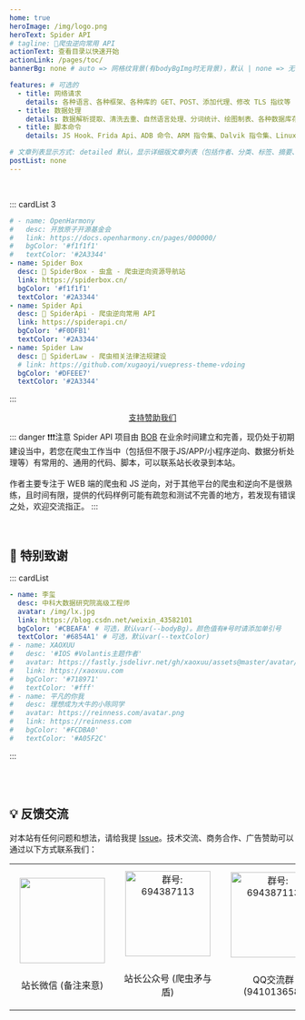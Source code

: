 ```yaml
---
home: true
heroImage: /img/logo.png
heroText: Spider API
# tagline: 🚀爬虫逆向常用 API
actionText: 查看目录以快速开始
actionLink: /pages/toc/
bannerBg: none # auto => 网格纹背景(有bodyBgImg时无背景)，默认 | none => 无 | '大图地址' | background: 自定义背景样式       提示：如发现文本颜色不适应你的背景时可以到palette.styl修改$bannerTextColor变量

features: # 可选的
  - title: 网络请求
    details: 各种语言、各种框架、各种库的 GET、POST、添加代理、修改 TLS 指纹等
  - title: 数据处理
    details: 数据解析提取、清洗去重、自然语言处理、分词统计、绘图制表、各种数据库存储等
  - title: 脚本命令
    details: JS Hook、Frida Api、ADB 命令、ARM 指令集、Dalvik 指令集、Linux 命令等

# 文章列表显示方式: detailed 默认，显示详细版文章列表（包括作者、分类、标签、摘要、分页等）| simple => 显示简约版文章列表（仅标题和日期）| none 不显示文章列表
postList: none
---
```


<!-- <br/>
<p align="center">
  <a href="https://www.npmjs.com/package/vuepress-theme-vdoing" target="_blank"><img src="https://img.shields.io/npm/v/vuepress-theme-vdoing" alt="npm" class="no-zoom"></a>
  <a href="https://www.npmjs.com/package/vuepress-theme-vdoing" target="_blank"><img src="https://img.shields.io/npm/dt/vuepress-theme-vdoing" alt="npm" class="no-zoom"></a>
  <a href="https://github.com/xugaoyi/vuepress-theme-vdoing" target="_blank"><img src='https://img.shields.io/github/stars/xugaoyi/vuepress-theme-vdoing' alt='GitHub stars' class="no-zoom"></a>
  <a href="https://github.com/xugaoyi/vuepress-theme-vdoing" target="_blank"><img src='https://img.shields.io/github/forks/xugaoyi/vuepress-theme-vdoing' alt='GitHub forks' class="no-zoom"></a>
</p>

<br/>
<p align="center" style="color: #999;">
  赞助商 (进入注册为主题作者充电)
</p>
<p align="center">
  <a href="http://apifox.cn/a103xugaoyi" target="_blank"><img src="https://cdn.staticaly.com/gh/xugaoyi/blog-gitalk-comment@master/img/441669861566_.2bedplbm21hc.jpg" alt="npm" class="no-zoom" style="width: 300px;border-radius: 2px;"></a>
</p> -->

<br/>

::: cardList 3
```yaml
# - name: OpenHarmony
#   desc: 开放原子开源基金会
#   link: https://docs.openharmony.cn/pages/000000/
#   bgColor: '#f1f1f1'
#   textColor: '#2A3344'
- name: Spider Box
  desc: 🚀 SpiderBox - 虫盒 - 爬虫逆向资源导航站
  link: https://spiderbox.cn/
  bgColor: '#f1f1f1'
  textColor: '#2A3344'
- name: Spider Api
  desc: 🚀 SpiderApi - 爬虫逆向常用 API
  link: https://spiderapi.cn/
  bgColor: '#F0DFB1'
  textColor: '#2A3344'
- name: Spider Law
  desc: 🚀 SpiderLaw - 爬虫相关法律法规建设
  # link: https://github.com/xugaoyi/vuepress-theme-vdoing
  bgColor: '#DFEEE7'
  textColor: '#2A3344'
```
:::

<p align="center">
  <a class="become-sponsor" href="/pages/sponsor/">支持赞助我们</a>
</p>

::: danger ❗❗❗注意
Spider API 项目由 <a href="https://www.itbob.cn" target="_blank">BOB</a> 在业余时间建立和完善，现仍处于初期建设当中，若您在爬虫工作当中（包括但不限于JS/APP/小程序逆向、数据分析处理等）有常用的、通用的代码、脚本，可以联系站长收录到本站。
<br/><br/>
作者主要专注于 WEB 端的爬虫和 JS 逆向，对于其他平台的爬虫和逆向不是很熟练，且时间有限，提供的代码样例可能有疏忽和测试不完善的地方，若发现有错误之处，欢迎交流指正。
:::


<br/>

## 🎉 特别致谢

::: cardList
```yaml
- name: 李玺
  desc: 中科大数据研究院高级工程师
  avatar: /img/lx.jpg
  link: https://blog.csdn.net/weixin_43582101
  bgColor: '#CBEAFA' # 可选，默认var(--bodyBg)。颜色值有#号时请添加单引号
  textColor: '#6854A1' # 可选，默认var(--textColor)
# - name: XAOXUU
#   desc: '#IOS #Volantis主题作者'
#   avatar: https://fastly.jsdelivr.net/gh/xaoxuu/assets@master/avatar/avatar.png
#   link: https://xaoxuu.com
#   bgColor: '#718971'
#   textColor: '#fff'
# - name: 平凡的你我
#   desc: 理想成为大牛的小陈同学
#   avatar: https://reinness.com/avatar.png
#   link: https://reinness.com
#   bgColor: '#FCDBA0'
#   textColor: '#A05F2C'
```
:::


<br/>

<!-- ## ⚡️未来...

::: tip
期待 [VuePress v2.0](https://github.com/vuepress/vuepress-next) 以及 [VitePress](https://github.com/vuejs/vitepress) 的正式发布...

届时，VuePress 1.x 编译慢的缺点将得到极大的改善。我将会视情况把主题升级至 VuePress v2.0 或 VitePress。还希望大家多多 [:sparkling_heart:支持](/pages/1b12ed/) 哟，持续关注吧~
::: -->

<br/>

<!-- ## 💎 公众号
`有趣研究社`是本人对各种有趣的、好玩的、沙雕的创意和想法以在线小网站或者文章的形式表达出来，比如：
- [小霸王游戏机](https://game.xugaoyi.com)
- [爱国头像生成器](https://avatar.xugaoyi.com/)
- [到账语音生成器](https://zfb.xugaoyi.com/)

还有更多好玩的等你去探索吧~

::: center
<img src="https://fastly.jsdelivr.net/gh/xugaoyi/image_store@master/blog/qrcode.zdqv9mlfc0g.jpg"  style="width:190px;" />
:::

<br/> -->

## 💡 反馈交流

对本站有任何问题和想法，请给我提 [Issue](https://github.com/TRHX/SpiderApi/issues)。技术交流、商务合作、广告赞助可以通过以下方式联系我们：

<table>
  <tbody>
    <tr>
      <td align="center" valign="middle">
        <a href="/img/qrcode/wechat.webp" target="_blank">
          <img src="/img/qrcode/wechat.webp" class="no-zoom" style="width:150px;margin: 10px;">
        </a>
        <p>站长微信 (备注来意)</p>
      </td>
      <td align="center" valign="middle">
        <a href="/img/qrcode/gzh.webp" target="_blank">
          <img :src="$withBase('/img/qrcode/gzh.webp')" alt="群号: 694387113" class="no-zoom" style="width:150px;margin: 10px;">
        </a>
        <p>站长公众号 (爬虫矛与盾)</p>
      </td>
      <td align="center" valign="middle">
        <a href="/img/qrcode/qq.webp" target="_blank">
          <img :src="$withBase('/img/qrcode/qq.webp')" alt="群号: 694387113" class="no-zoom" style="width:150px;margin: 10px;">
        </a>
        <p>QQ交流群 (941013658)</p>
      </td>
    </tr>
  </tbody>
</table>


<!-- AD -->
<div class="wwads-cn wwads-horizontal page-wwads" data-id="136"></div>
<style>
  .page-wwads{
    width:100%!important;
    min-height: 0;
    margin: 0;
  }
  .page-wwads .wwads-img img{
    width:80px!important;
  }
  .page-wwads .wwads-poweredby{
    width: 40px;
    position: absolute;
    right: 25px;
    bottom: 3px;
  }
  .wwads-content .wwads-text, .page-wwads .wwads-text{
    height: 100%;
    padding-top: 5px;
    display: block;
  }
</style>
